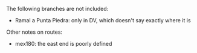 The following branches are not included:
* Ramal a Punta Piedra: only in DV, which doesn't say exactly where it is

Other notes on routes:
* mex180: the east end is poorly defined

